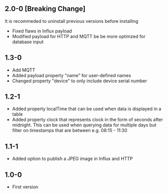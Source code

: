## 2.0-0 [Breaking Change]
It is recommeded to uninstall previous versions before installing
* Fixed flaws in Influx payload
* Modified payload for HTTP and MQTT be be more optimzed for database input

## 1.3-0
* Add MQTT
* Added payload property "name" for user-defined names
* Changed property "device" to only include device serial number

## 1.2-1
* Added property localTime that can be used when data is displayed in a table
* Added property clock that represents clock in the form of seconds after midnight.  This can be used when querying data for multiple days but filter on timestamps that are between e.g. 08:15 - 11:30


## 1.1-1
* Added option to publish a JPEG image in Influx and HTTP

##  1.0-0
* First version

